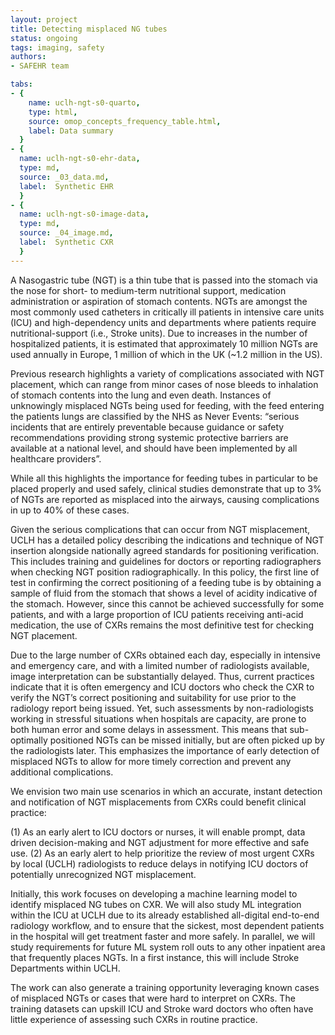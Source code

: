 ```yaml
---
layout: project
title: Detecting misplaced NG tubes
status: ongoing
tags: imaging, safety
authors:
- SAFEHR team

tabs:
- {
    name: uclh-ngt-s0-quarto,
    type: html,
    source: omop_concepts_frequency_table.html,
    label: Data summary
  }
- {
  name: uclh-ngt-s0-ehr-data,
  type: md,
  source: _03_data.md,
  label:  Synthetic EHR
  }
- {
  name: uclh-ngt-s0-image-data,
  type: md,
  source: _04_image.md,
  label:  Synthetic CXR
  }
---
```


A Nasogastric tube (NGT) is a thin tube that is passed into the stomach via the nose for short- to medium-term nutritional support, medication administration or aspiration of stomach contents. NGTs are amongst the most commonly used catheters in critically ill patients in intensive care units (ICU) and high-dependency units and departments where patients require nutritional-support (i.e., Stroke units). Due to increases in the number of hospitalized patients, it is estimated that approximately 10 million NGTs are used annually in Europe, 1 million of which in the UK (~1.2 million in the US).

Previous research highlights a variety of complications associated with NGT placement, which can range from minor cases of nose bleeds to inhalation of stomach contents into the lung and even death. Instances of unknowingly misplaced NGTs being used for feeding, with the feed entering the patients lungs are classified by the NHS as Never Events: “serious incidents that are entirely preventable because guidance or safety recommendations providing strong systemic protective barriers are available at a national level, and should have been implemented by all healthcare providers”.

While all this highlights the importance for feeding tubes in particular to be placed properly and used safely, clinical studies demonstrate that up to 3% of NGTs are reported as misplaced into the airways, causing complications in up to 40% of these cases.

Given the serious complications that can occur from NGT misplacement, UCLH has a detailed policy  describing the indications and technique of NGT insertion alongside nationally agreed standards for positioning verification. This includes training and guidelines for doctors or reporting radiographers  when checking NGT position radiographically. In this policy, the first line of test in confirming the correct positioning of a feeding tube is by obtaining a sample of fluid from the stomach that shows a level of acidity indicative of the stomach. However, since this cannot be achieved successfully for some patients, and with a large proportion of ICU patients receiving anti-acid medication, the use of CXRs remains the most definitive test for checking NGT placement.

Due to the large number of CXRs obtained each day, especially in intensive and emergency care, and with a limited number of radiologists available, image interpretation can be substantially delayed. Thus, current practices indicate that it is often emergency and ICU doctors who check the CXR to verify the NGT’s correct positioning and suitability for use prior to the radiology report being issued.  Yet, such assessments by non-radiologists working in stressful situations when hospitals are capacity, are prone to both human error and some delays in assessment. This means that sub-optimally positioned NGTs can be missed initially, but are often picked up by the radiologists later. This emphasizes the importance of early detection of misplaced NGTs to allow for more timely correction and prevent any additional complications.

We envision two main use scenarios in which an accurate, instant detection and notification of NGT misplacements from CXRs could benefit clinical practice:

(1) As an early alert to ICU doctors or nurses, it will enable prompt, data driven decision-making and NGT adjustment for more effective and safe use.
(2) As an early alert to help prioritize the review of most urgent CXRs by local (UCLH) radiologists to reduce delays in notifying ICU doctors of potentially unrecognized NGT misplacement.

Initially, this work focuses on developing a machine learning model to identify misplaced NG tubes on CXR. We will also study ML integration within the ICU at UCLH due to its already established all-digital end-to-end radiology workflow, and to ensure that the sickest, most dependent patients in the hospital will get treatment faster and more safely. In parallel, we will study requirements for future ML system roll outs to any other inpatient area that frequently places NGTs. In a first instance, this will include Stroke Departments within UCLH.

The work can also generate a training opportunity leveraging known cases of misplaced NGTs or cases that were hard to interpret on CXRs. The training datasets can upskill ICU and Stroke ward doctors who often have little experience of assessing such CXRs in routine practice.
